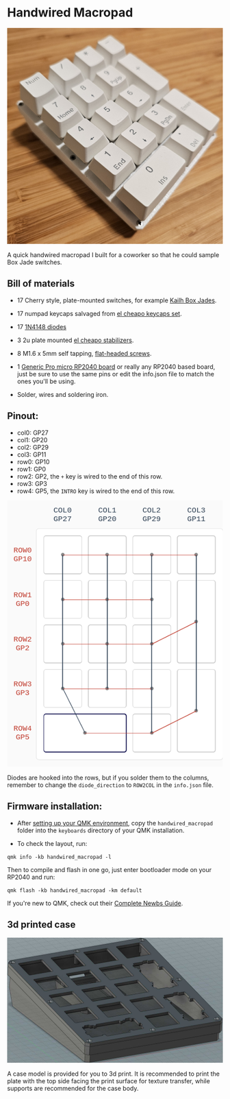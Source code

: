 # Handwired Macropad

![final assembly](images/final-assembly.jpg)

A quick handwired macropad I built for a coworker so that he could sample Box Jade switches.

## Bill of materials
* 17 Cherry style, plate-mounted switches, for example [Kailh Box Jades](https://www.amazon.com/gp/product/B0CBPRMP27/).

* 17 numpad keycaps salvaged from [el cheapo keycaps set](https://www.amazon.com/gp/product/B08K7FVZ5C/).

* 17 [1N4148 diodes](https://www.amazon.com/gp/product/B09PGJ1F9L/)

* 3 2u plate mounted [el cheapo stabilizers](https://www.amazon.com/gp/product/B096JQF1HH/).

* 8 M1.6 x 5mm self tapping, [flat-headed screws](https://www.mcmaster.com/90485A411/).

* 1 [Generic Pro micro RP2040 board]((https://www.aliexpress.us/item/3256805943704472.html)) or really any RP2040 based board, just be sure to use the same pins or edit the info.json file to match the ones you'll be using.

* Solder, wires and soldering iron.

## Pinout:
* col0: GP27
* col1: GP20
* col2: GP29
* col3: GP11
* row0: GP10
* row1: GP0
* row2: GP2, the `+`  key is wired to the end of this row.
* row3: GP3
* row4: GP5, the `INTRO` key is wired to the end of this row.

![pin-mappings](images/pin-mappings.png)

Diodes are hooked into the rows, but if you solder them to the columns, remember to change the `diode_direction` to `ROW2COL` in the `info.json` file.

## Firmware installation:

* After [setting up your QMK environment](https://docs.qmk.fm/#/getting_started_build_tools), copy the `handwired_macropad` folder into the `keyboards` directory of your QMK installation.

* To check the layout, run:

```
qmk info -kb handwired_macropad -l 
```

Then to compile and flash in one go, just enter bootloader mode on your RP2040 and run:

```
qmk flash -kb handwired_macropad -km default
```

If you're new to QMK, check out their [Complete Newbs Guide](https://docs.qmk.fm/#/newbs).

## 3d printed case
![case](images/case.jpg)

A case model is provided for you to 3d print. It is recommended to print the plate with the top side facing the print surface for texture transfer, while supports are recommended for the case body.